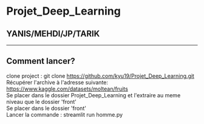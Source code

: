# Projet_Deep_Learning
## YANIS/MEHDI/JP/TARIK
---
## Comment lancer?
clone project : git clone https://github.com/kyu19/Projet_Deep_Learning.git \
Récupérer l'archive à l'adresse suivante: https://www.kaggle.com/datasets/moltean/fruits \
Se placer dans le dossier Projet_Deep_Learning et l'extraire au meme niveau que le dossier 'front' \
Se placer dans le dossier 'front' \
Lancer la commande : streamlit run homme.py 
